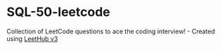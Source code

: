 # SQL-50-leetcode
Collection of LeetCode questions to ace the coding interview! - Created using [LeetHub v3](https://github.com/raphaelheinz/LeetHub-3.0)
